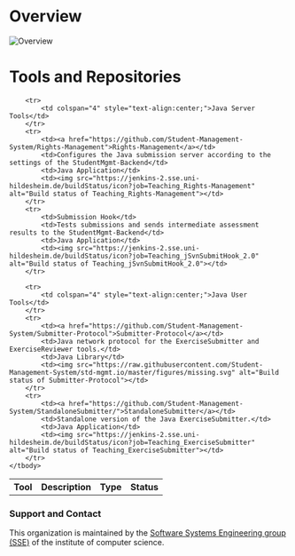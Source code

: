 # Overview
![Overview](https://raw.githubusercontent.com/Student-Management-System/std-mgmt.io/master/figures/Overview.svg)

# Tools and Repositories
<table>
	<tbody>
		<tr>
			<th>Tool</th>
			<th>Description</th>
			<th>Type</th>
			<th>Status</th>
		</tr>
		
		<tr>
			<td colspan="4" style="text-align:center;">Java Server Tools</td>
		</tr>
		<tr>
			<td><a href="https://github.com/Student-Management-System/Rights-Management">Rights-Management</a></td>
			<td>Configures the Java submission server according to the settings of the StudentMgmt-Backend</td>
			<td>Java Application</td>
			<td><img src="https://jenkins-2.sse.uni-hildesheim.de/buildStatus/icon?job=Teaching_Rights-Management" alt="Build status of Teaching_Rights-Management"></td>
		</tr>
		<tr>
			<td>Submission Hook</td>
			<td>Tests submissions and sends intermediate assessment results to the StudentMgmt-Backend</td>
			<td>Java Application</td>
			<td><img src="https://jenkins-2.sse.uni-hildesheim.de/buildStatus/icon?job=Teaching_jSvnSubmitHook_2.0" alt="Build status of Teaching_jSvnSubmitHook_2.0"></td>
		</tr>
		
		<tr>
			<td colspan="4" style="text-align:center;">Java User Tools</td>
		</tr>
		<tr>
			<td><a href="https://github.com/Student-Management-System/Submitter-Protocol">Submitter-Protocol</a></td>
			<td>Java network protocol for the ExerciseSubmitter and ExerciseReviewer tools.</td>
			<td>Java Library</td>
			<td><img src="https://raw.githubusercontent.com/Student-Management-System/std-mgmt.io/master/figures/missing.svg" alt="Build status of Submitter-Protocol"></td>
		</tr>
		<tr>
			<td><a href="https://github.com/Student-Management-System/StandaloneSubmitter/">StandaloneSubmitter</a></td>
			<td>Standalone version of the Java ExerciseSubmitter.</td>
			<td>Java Application</td>
			<td><img src="https://jenkins-2.sse.uni-hildesheim.de/buildStatus/icon?job=Teaching_ExerciseSubmitter" alt="Build status of Teaching_ExerciseSubmitter"></td>
		</tr>
	</tbody>
</table>

### Support and Contact
This organization is maintained by the [Software Systems Engineering group (SSE)](https://sse.uni-hildesheim.de/en/) of the institute of computer science.
